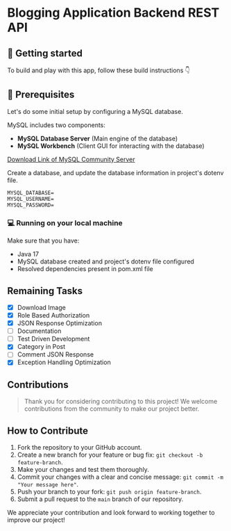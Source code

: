 # Blogging Application Backend REST API

## 🚀 Getting started

To build and play with this app, follow these build instructions 👇

## 🎯 Prerequisites

Let's do some initial setup by configuring a MySQL database.

MySQL includes two components:

- **MySQL Database Server** (Main engine of the database)
- **MySQL Workbench** (Client GUI for interacting with the database)

[Download Link of MySQL Community Server](https://dev.mysql.com/downloads/mysql/)

Create a database, and update the database information in project's dotenv file.

```.dotenv
MYSQL_DATABASE=
MYSQL_USERNAME=
MYSQL_PASSWORD=
```

### 💻 Running on your local machine

Make sure that you have:

- Java 17
- MySQL database created and project's dotenv file configured
- Resolved dependencies present in pom.xml file

## Remaining Tasks

- [x] Download Image
- [x] Role Based Authorization
- [x] JSON Response Optimization
- [ ] Documentation
- [ ] Test Driven Development
- [x] Category in Post
- [ ] Comment JSON Response
- [x] Exception Handling Optimization

## Contributions

> Thank you for considering contributing to this project!
> We welcome contributions from the community to make our project better.

## How to Contribute

1. Fork the repository to your GitHub account.
2. Create a new branch for your feature or bug fix: `git checkout -b feature-branch`.
3. Make your changes and test them thoroughly.
4. Commit your changes with a clear and concise message: `git commit -m "Your message here"`.
5. Push your branch to your fork: `git push origin feature-branch`.
6. Submit a pull request to the `main` branch of our repository.

We appreciate your contribution and look forward to working together to improve our project!
